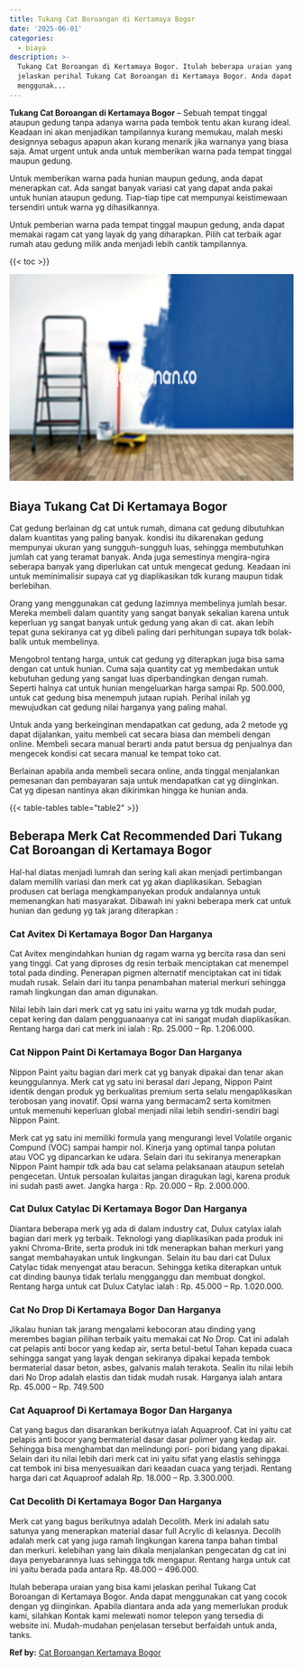 ```yaml
---
title: Tukang Cat Boroangan di Kertamaya Bogor
date: '2025-06-01'
categories:
  - biaya
description: >-
  Tukang Cat Boroangan di Kertamaya Bogor. Itulah beberapa uraian yang bisa kami
  jelaskan perihal Tukang Cat Boroangan di Kertamaya Bogor. Anda dapat
  menggunak...
---
```


**Tukang Cat Boroangan di Kertamaya Bogor** – Sebuah tempat tinggal ataupun gedung tanpa adanya warna pada tembok tentu akan kurang ideal. Keadaan ini akan menjadikan tampilannya kurang memukau, malah meski designnya sebagus apapun akan kurang menarik jika warnanya yang biasa saja. Amat urgent untuk anda untuk memberikan warna pada tempat tinggal maupun gedung.

Untuk memberikan warna pada hunian maupun gedung, anda dapat menerapkan cat. Ada sangat banyak variasi cat yang dapat anda pakai untuk hunian ataupun gedung. Tiap-tiap tipe cat mempunyai keistimewaan tersendiri untuk warna yg dihasilkannya.

Untuk pemberian warna pada tempat tinggal maupun gedung, anda dapat memakai ragam cat yang layak dg yang diharapkan. Pilih cat terbaik agar rumah atau gedung milik anda menjadi lebih cantik tampilannya.

{{< toc >}}

![Tukang Cat Boroangan di Kertamaya Bogor](/images/jasa-cat-murah11.png)

## Biaya Tukang Cat Di Kertamaya Bogor

Cat gedung berlainan dg cat untuk rumah, dimana cat gedung dibutuhkan dalam kuantitas yang paling banyak. kondisi itu dikarenakan gedung mempunyai ukuran yang sungguh-sungguh luas, sehingga membutuhkan jumlah cat yang teramat banyak. Anda juga semestinya mengira-ngira seberapa banyak yang diperlukan cat untuk mengecat gedung. Keadaan ini untuk meminimalisir supaya cat yg diaplikasikan tdk kurang maupun tidak berlebihan.

Orang yang menggunakan cat gedung lazimnya membelinya jumlah besar. Mereka membeli dalam quantity yang sangat banyak sekalian karena untuk keperluan yg sangat banyak untuk gedung yang akan di cat. akan lebih tepat guna sekiranya cat yg dibeli paling dari perhitungan supaya tdk bolak-balik untuk membelinya.

Mengobrol tentang harga, untuk cat gedung yg diterapkan juga bisa sama dengan cat untuk hunian. Cuma saja quantity cat yg membedakan untuk kebutuhan gedung yang sangat luas diperbandingkan dengan rumah. Seperti halnya cat untuk hunian mengeluarkan harga sampai Rp. 500.000, untuk cat gedung bisa menempuh jutaan rupiah. Perihal inilah yg mewujudkan cat gedung nilai harganya yang paling mahal.

Untuk anda yang berkeinginan mendapatkan cat gedung, ada 2 metode yg dapat dijalankan, yaitu membeli cat secara biasa dan membeli dengan online. Membeli secara manual berarti anda patut bersua dg penjualnya dan mengecek kondisi cat secara manual ke tempat toko cat.

Berlainan apabila anda membeli secara online, anda tinggal menjalankan pemesanan dan pembayaran saja untuk mendapatkan cat yg diinginkan. Cat yg dipesan nantinya akan dikirimkan hingga ke hunian anda.

{{< table-tables table="table2" >}}

## Beberapa Merk Cat Recommended Dari Tukang Cat Boroangan di Kertamaya Bogor

Hal-hal diatas menjadi lumrah dan sering kali akan menjadi pertimbangan dalam memilih variasi dan merk cat yg akan diaplikasikan. Sebagian produsen cat berlaga mengkampanyekan produk andalannya untuk memenangkan hati masyarakat. Dibawah ini yakni beberapa merk cat untuk hunian dan gedung yg tak jarang diterapkan :

### Cat Avitex Di Kertamaya Bogor Dan Harganya

Cat Avitex mengindahkan hunian dg ragam warna yg bercita rasa dan seni yang tinggi. Cat yang diproses dg resin terbaik menciptakan cat menempel total pada dinding. Penerapan pigmen alternatif menciptakan cat ini tidak mudah rusak. Selain dari itu tanpa penambahan material merkuri sehingga ramah lingkungan dan aman digunakan.

Nilai lebih lain dari merk cat yg satu ini yaitu warna yg tdk mudah pudar, cepat kering dan dalam pengguanaanya cat ini sangat mudah diaplikasikan. Rentang harga dari cat merk ini ialah : Rp. 25.000 – Rp. 1.206.000.

### Cat Nippon Paint Di Kertamaya Bogor Dan Harganya

Nippon Paint yaitu bagian dari merk cat yg banyak dipakai dan tenar akan keunggulannya. Merk cat yg satu ini berasal dari Jepang, Nippon Paint identik dengan produk yg berkualitas premium serta selalu mengaplikasikan terobosan yang inovatif. Opsi warna yang bermacam2 serta komitmen untuk memenuhi keperluan global menjadi nilai lebih sendiri-sendiri bagi Nippon Paint.

Merk cat yg satu ini memiliki formula yang mengurangi level Volatile organic Compund (VOC) sampai hampir nol. Kinerja yang optimal tanpa polutan atau VOC yg dipancarkan ke udara. Selain dari itu sekiranya menerapkan Nippon Paint hampir tdk ada bau cat selama pelaksanaan ataupun setelah pengecetan. Untuk persoalan kulaitas jangan diragukan lagi, karena produk ini sudah pasti awet. Jangka harga : Rp. 20.000 – Rp. 2.000.000.

### Cat Dulux Catylac Di Kertamaya Bogor Dan Harganya

Diantara beberapa merk yg ada di dalam industry cat, Dulux catylax ialah bagian dari merk yg terbaik. Teknologi yang diaplikasikan pada produk ini yakni Chroma-Brite, serta produk ini tdk menerapkan bahan merkuri yang sangat membahayakan untuk lingkungan. Selain itu bau dari cat Dulux Catylac tidak menyengat atau beracun. Sehingga ketika diterapkan untuk cat dinding baunya tidak terlalu mengganggu dan membuat dongkol. Rentang harga untuk cat Dulux Catylac ialah : Rp. 45.000 – Rp. 1.020.000.

### Cat No Drop Di Kertamaya Bogor Dan Harganya

Jikalau hunian tak jarang mengalami kebocoran atau dinding yang merembes bagian pilihan terbaik yaitu memakai cat No Drop. Cat ini adalah cat pelapis anti bocor yang kedap air, serta betul-betul Tahan kepada cuaca sehingga sangat yang layak dengan sekiranya dipakai kepada tembok bermaterial dasar beton, asbes, galvanis malah terakota. Sealin itu nilai lebih dari No Drop adalah elastis dan tidak mudah rusak. Harganya ialah antara Rp. 45.000 – Rp. 749.500

### Cat Aquaproof Di Kertamaya Bogor Dan Harganya

Cat yang bagus dan disarankan berikutnya ialah Aquaproof. Cat ini yaitu cat pelapis anti bocor yang bermaterial dasar dasar polimer yang kedap air. Sehingga bisa menghambat dan melindungi pori- pori bidang yang dipakai. Selain dari itu nilai lebih dari merk cat ini yaitu sifat yang elastis sehingga cat tembok ini bisa menyesuaikan dari keaadan cuaca yang terjadi. Rentang harga dari cat Aquaproof adalah Rp. 18.000 – Rp. 3.300.000.

### Cat Decolith Di Kertamaya Bogor Dan Harganya

Merk cat yang bagus berikutnya adalah Decolith. Merk ini adalah satu satunya yang menerapkan material dasar full Acrylic di kelasnya. Decolih adalah merk cat yang juga ramah lingkungan karena tanpa bahan timbal dan merkuri. kelebihan yang lain dikala menjalankan pengecatan dg cat ini daya penyebarannya luas sehingga tdk mengapur. Rentang harga untuk cat ini yaitu berada pada antara Rp. 48.000 – 496.000.

Itulah beberapa uraian yang bisa kami jelaskan perihal Tukang Cat Boroangan di Kertamaya Bogor. Anda dapat menggunakan cat yang cocok dengan yg diinginkan. Apabila diantara anda ada yang memerlukan produk kami, silahkan Kontak kami melewati nomor telepon yang tersedia di website ini. Mudah-mudahan penjelasan tersebut berfaidah untuk anda, tanks.

**Ref by:** [Cat Boroangan Kertamaya Bogor](https://id.wikipedia.org/wiki/Cat)
